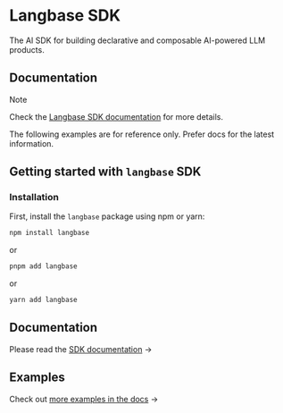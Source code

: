 # Langbase SDK

The AI SDK for building declarative and composable AI-powered LLM products.

## Documentation

> [!NOTE]
> Check the [Langbase SDK documentation](https://langbase.com/docs/sdk) for more details.

The following examples are for reference only. Prefer docs for the latest information.

## Getting started with `langbase` SDK

### Installation

First, install the `langbase` package using npm or yarn:

```bash
npm install langbase
```

or

```bash
pnpm add langbase
```

or

```bash
yarn add langbase
```

## Documentation

Please read the [SDK documentation](https://langbase.com/docs/sdk) →

## Examples

Check out [more examples in the docs](https://langbase.com/docs/langbase-sdk/examples) →
